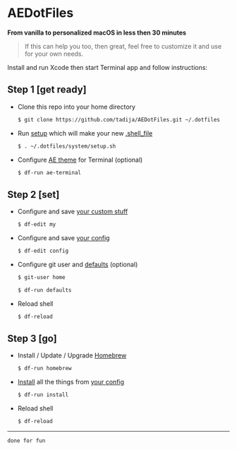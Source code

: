 # AEDotFiles

**From vanilla to personalized macOS in less then 30 minutes**

> If this can help you too, then great, feel free to customize it and use for your own needs.

Install and run Xcode then start Terminal app and follow instructions:

## Step 1 [get ready]

- Clone this repo into your home directory

	``` sh
	$ git clone https://github.com/tadija/AEDotFiles.git ~/.dotfiles
	```

- Run [setup](system/setup.sh) which will make your new [.shell_file](.shell_file)

	``` sh
	$ . ~/.dotfiles/system/setup.sh
	```

- Configure [AE theme](themes/AE.terminal) for Terminal (optional)

	``` sh
	$ df-run ae-terminal
	```

## Step 2 [set]

- Configure and save [your custom stuff](custom/my.sh)

	``` sh
	$ df-edit my
	```

- Configure and save [your config](setup/config.sh)

	``` sh
	$ df-edit config
	```
	
- Configure git user and [defaults](system/defaults.sh) (optional)

	``` sh
	$ git-user home
	
	$ df-run defaults
	```
	
- Reload shell

	``` sh
	$ df-reload
	```

## Step 3 [go]

- Install / Update / Upgrade [Homebrew](http://brew.sh)

	``` sh
	$ df-run homebrew
	```

- [Install](system/install.sh) all the things from [your config](setup/config.sh)

	``` sh
	$ df-run install
	```
	
- Reload shell

	``` sh
	$ df-reload
	```

---

`done for fun`

